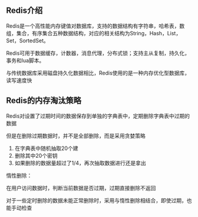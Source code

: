 ## Redis介绍
Redis是一个高性能内存键值对数据库，支持的数据结构有字符串，哈希表，数组，集合，有序集合五种数据结构，对应的相关结构为String，Hash，List，Set，SortedSet。

Redis可用于数据缓存，计数器，消息代理，分布式锁；支持主从复制，持久化，事务和lua脚本。

与传统数据库采用磁盘持久化数据相比，Redis使用的是一种内存优化型数据库，读写速度快

## Redis的内存淘汰策略

Redis对设置了过期时间的数据保存到单独的字典表中，定期删除字典表中过期的数据

但是在删除过期数据时，并不是全部删除，而是采用贪婪策略
1. 在字典表中随机抽取20个建
2. 删除其中20个密钥
3. 如果删除的数据量超过了1/4，再次抽取数据进行还是拿出

惰性删除：

在用户访问数据时，判断当前数据是否过期，过期直接删除不返回

对于一些定时删除的数据未能正常删除时，采用与惰性删除相结合，即使过期，也能手动检查
